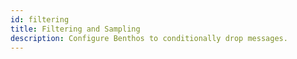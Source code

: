```yaml
---
id: filtering
title: Filtering and Sampling
description: Configure Benthos to conditionally drop messages.
---
```

